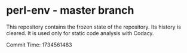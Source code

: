 # perl-env - master branch

This repository contains the frozen state of the repository.
Its history is cleared. It is used only for static code
analysis with Codacy.

Commit Time: 1734561483